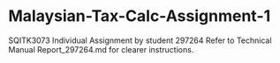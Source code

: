 # Malaysian-Tax-Calc-Assignment-1
SQITK3073 Individual Assignment by student 297264
Refer to Technical Manual Report_297264.md for clearer instructions.
